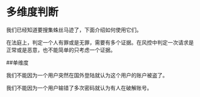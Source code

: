 # 多维度判断

我们已经知道要搜集蛛丝马迹了，下面介绍如何使用它们。

在法庭上，判定一个人有罪或是无罪，需要有多个证据。在风控中判定一次请求是正常或是恶意，也不能简单的只考虑一个证据。

##单维度

我们不能因为一个用户突然在国外登陆就认为这个用户的账户被盗了。

我们不能因为一个用户输错了多次密码就认为有人在破解账号。